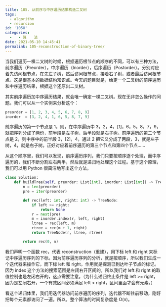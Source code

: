 ```yaml
---
title: 105. 从前序与中序遍历结果构造二叉树
tags:
  - algorithm
  - recursion
id: '1058'
categories:
  -   - 算　　法
date: 2021-05-10 14:45:41
permalink: 105-reconstruction-of-binary-tree/
---
```


当我们遍历一棵二叉树的时候，根据遍历根节点的顺序的不同，可以有三种方法，前序遍历（Preorder），中序遍历（Inorder），后序遍历（Postorder）。分别对应着先访问根节点，在先左子树，然后访问根节点，接着右子树，或者最后访问根节点。这是很基本的数据结构知识点。今天的题目就是，给定一个二叉树的前序遍历和中序遍历结果，根据这个还原出二叉树。

其实前序遍历加中序遍历结果，就会唯一确定一棵二叉树。现在无非怎么操作的问题。我们可以从一个实例来分析这个：

```python
preorder = [1, 2, 3, 4, 5, 6, 7, 8, 9]
inorder  = [3, 2, 4, 1, 6, 5, 8, 7, 9]
```

前序遍历的第一个节点是 1，则，在中序遍历中 3，2，4，[1]，6，5，8，7，9，就把序列分成了两份，前半段是左子树，后半段就是右子树。前序遍历的第二个节点是 2，则中序中的前半段 3，[2]，4，通过 2 把它又分成了两段，3，就是左子树，4，就是右子树。正好对应着前序遍历的第三个节点和第四个节点……

从这个顺序里，我们可以发现，前序遍历序列，我们只要按顺序逐个处理，而中序遍历的，我们不断分割左右两半，然后就是递归地处理这个过程。基于这个原理，我们可以用 Python 很简洁地写出这个方法。

```python
class Solution:
    def buildTree(self, preorder: List[int], inorder: List[int]) -> TreeNode:
        n = len(preorder)
        pre = iter(preorder)

        def rec(left: int, right: int) -> TreeNode:
            if left >= right:
                return None
            r = next(pre)
            m = inorder.index(r, left, right)
            ltree = rec(left, m)
            rtree = rec(m + 1, right)
            return TreeNode(r, ltree, rtree)

        return rec(0, n)
```

我们声明一个函数 rec，代表 reconstruction（重建），用下标 left 和 right 来标记中序遍历序列的下标。因为前序遍历序列的分析，就是按顺序，所以我们生成一个迭代器来操作它，而下标 left 和 right，作用就是探测已到达叶子节点的标记。因为 index 这个方法的搜索范围是左闭右开区间的，所以我们对 left 和 right 的取值控制也是左闭右开的，这点需要注意。（为什么递归终止条件是 left >= right，因为是左闭右开，一个有效区间必须满足 left < right，区间里面才会有元素。）

看这个递归体里，我们用迭代器访问前序遍历的序列，迭代器不断往前移动，刚好把每个元素都访问了一遍。所以，整个算法的时间复杂度是 O(n)。